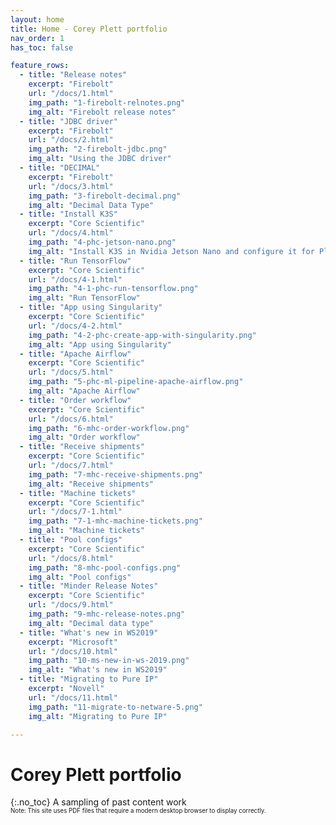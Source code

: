```yaml
---
layout: home
title: Home - Corey Plett portfolio
nav_order: 1
has_toc: false

feature_rows:
  - title: "Release notes"
    excerpt: "Firebolt"
    url: "/docs/1.html"
    img_path: "1-firebolt-relnotes.png"
    img_alt: "Firebolt release notes"
  - title: "JDBC driver"
    excerpt: "Firebolt"
    url: "/docs/2.html"
    img_path: "2-firebolt-jdbc.png"
    img_alt: "Using the JDBC driver"
  - title: "DECIMAL"
    excerpt: "Firebolt"
    url: "/docs/3.html"
    img_path: "3-firebolt-decimal.png"
    img_alt: "Decimal Data Type"
  - title: "Install K3S"
    excerpt: "Core Scientific"
    url: "/docs/4.html"
    img_path: "4-phc-jetson-nano.png"
    img_alt: "Install K3S in Nvidia Jetson Nano and configure it for Plexus"
  - title: "Run TensorFlow"
    excerpt: "Core Scientific"
    url: "/docs/4-1.html"
    img_path: "4-1-phc-run-tensorflow.png"
    img_alt: "Run TensorFlow"
  - title: "App using Singularity"
    excerpt: "Core Scientific"
    url: "/docs/4-2.html"
    img_path: "4-2-phc-create-app-with-singularity.png"
    img_alt: "App using Singularity"
  - title: "Apache Airflow"
    excerpt: "Core Scientific"
    url: "/docs/5.html"
    img_path: "5-phc-ml-pipeline-apache-airflow.png"
    img_alt: "Apache Airflow"
  - title: "Order workflow"
    excerpt: "Core Scientific"
    url: "/docs/6.html"
    img_path: "6-mhc-order-workflow.png"
    img_alt: "Order workflow"
  - title: "Receive shipments"
    excerpt: "Core Scientific"
    url: "/docs/7.html"
    img_path: "7-mhc-receive-shipments.png"
    img_alt: "Receive shipments"
  - title: "Machine tickets"
    excerpt: "Core Scientific"
    url: "/docs/7-1.html"
    img_path: "7-1-mhc-machine-tickets.png"
    img_alt: "Machine tickets"
  - title: "Pool configs"
    excerpt: "Core Scientific"
    url: "/docs/8.html"
    img_path: "8-mhc-pool-configs.png"
    img_alt: "Pool configs"
  - title: "Minder Release Notes"
    excerpt: "Core Scientific"
    url: "/docs/9.html"
    img_path: "9-mhc-release-notes.png"
    img_alt: "Decimal data type"
  - title: "What's new in WS2019"
    excerpt: "Microsoft"
    url: "/docs/10.html"
    img_path: "10-ms-new-in-ws-2019.png"
    img_alt: "What's new in WS2019"
  - title: "Migrating to Pure IP"
    excerpt: "Novell"
    url: "/docs/11.html"
    img_path: "11-migrate-to-netware-5.png"
    img_alt: "Migrating to Pure IP"

---
```

# Corey Plett portfolio
{:.no_toc}
A sampling of past content work<br>
<sub><sup>Note: This site uses PDF files that require a modern desktop browser to display correctly.</sup></sub>
